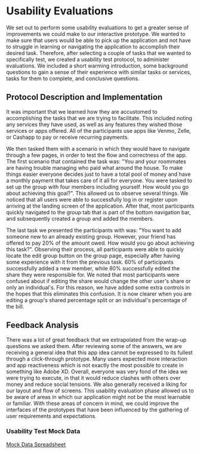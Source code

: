 # Usability Evaluations

We set out to perform some usability evaluations to get a greater sense of improvements we could make to our interactive prototype. We wanted to make sure that users would be able to pick up the application and not have to struggle in learning or navigating the application to accomplish their desired task. Therefore, after selecting a couple of tasks that we wanted to specifically test, we created a usability test protocol, to administer evaluations. We included a short warming introduction, some background questions to gain a sense of their experience with similar tasks or services, tasks for them to complete, and conclusive questions.

## Protocol Description and Implementation
It was important that we learned how they are accustomed to accomplishing the tasks that we are trying to facilitate. This included noting any services they have used, as well as any features they wished those services or apps offered. All of the participants use apps like Venmo, Zelle, or Cashapp to pay or receive recurring payments.

We then tasked them with a scenario in which they would have to navigate through a few pages, in order to test the flow and correctness of the app. The first scenario that contained the task was: "You and your roommates are having trouble managing who paid what around the house. To make things easier everyone decides just to have a total pool of money and have a monthly payment that takes care of it all for everyone. You were tasked to set up the group with four members including yourself. How would you go about achieving this goal?". This allowed us to observe several things. We noticed that all users were able to successfully log in or register upon arriving at the landing screen of the application. After that, most participants quickly navigated to the group tab that is part of the bottom navigation bar, and subsequently created a group and added the members.

The last task we presented the participants with was: "You want to add someone new to an already existing group. However, your friend has offered to pay 20% of the amount owed. How would you go about achieving this task?". Observing their process, all participants were able to quickly locate the edit group button on the group page, especially after having some experience with it from the previous task. 60% of participants successfully added a new member, while 80% successfully edited the share they were responsible for. We noted that most participants were confused about if editing the share would change the other user's share or only an individual's. For this reason, we have added some extra controls in the hopes that this eliminates this confusion. It is now clearer when you are editing a group's shared percentage split or an individual's percentage of the bill.

## Feedback Analysis
There was a lot of great feedback that we extrapolated from the wrap-up questions we asked them. After reviewing some of the answers, we are receiving a general idea that this app idea cannot be expressed to its fullest through a click-through prototype. Many users expected more interaction and app reactiveness which is not exactly the most possible to create in something like Adobe XD. Overall, everyone was very fond of the idea we were trying to execute, in that it would reduce clashes with others over money and reduce social tensions. We also generally received a liking for our layout and flow of screens. This usability evaluation phase allowed us to be aware of areas in which our application might not be the most learnable or familiar. With these areas of concern in mind, we could improve the interfaces of the prototypes that have been influenced by the gathering of user requirements and expectations.

### Usability Test Mock Data
[Mock Data Spreadsheet](https://docs.google.com/spreadsheets/d/1EHOxV-B875875zayEOGaMpnDXJJ8ZtOY-h0lKJaQe2o/edit?usp=sharing)
